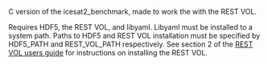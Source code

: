 C version of the icesat2_benchmark, made to work the with the REST VOL.

Requires HDF5, the REST VOL, and libyaml. Libyaml must be installed to a system path. Paths to HDF5 and REST VOL installation must be specified by HDF5_PATH and REST_VOL_PATH respectively. See section 2 of the [REST VOL users guide](https://github.com/HDFGroup/vol-rest/blob/master/docs/users_guide.pdf) for instructions on installing the REST VOL. 
